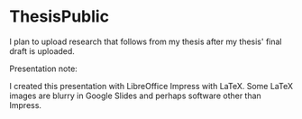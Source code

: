 # ThesisPublic

I plan to upload research that follows from my thesis after my thesis' final draft is uploaded.


Presentation note:

I created this presentation with LibreOffice Impress with LaTeX. Some LaTeX images are blurry in Google Slides and perhaps software other than Impress.
